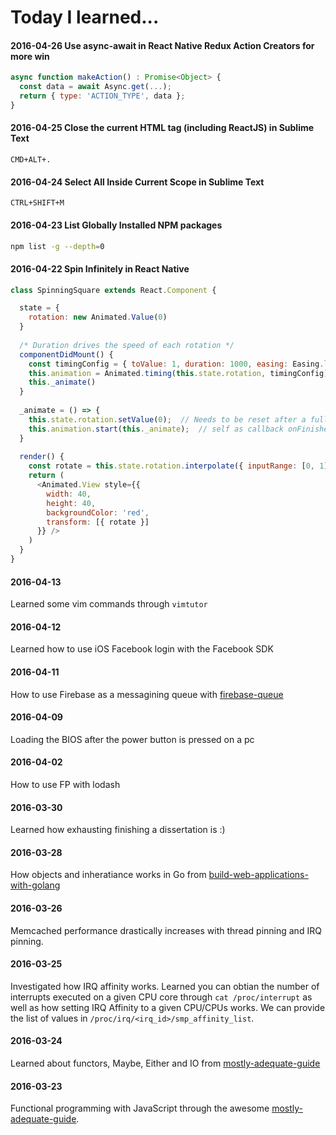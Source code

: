 Today I learned...
======
#### 2016-04-26 Use async-await in React Native Redux Action Creators for more win
```javascript
async function makeAction() : Promise<Object> {
  const data = await Async.get(...);
  return { type: 'ACTION_TYPE', data };
}
```

#### 2016-04-25 Close the current HTML tag (including ReactJS) in Sublime Text
```
CMD+ALT+.
```

#### 2016-04-24 Select All Inside Current Scope in Sublime Text 
```
CTRL+SHIFT+M
```
#### 2016-04-23 List Globally Installed NPM packages
```bash
npm list -g --depth=0
```

#### 2016-04-22 Spin Infinitely in React Native
```javascript
class SpinningSquare extends React.Component {

  state = {
    rotation: new Animated.Value(0)
  }
  
  /* Duration drives the speed of each rotation */
  componentDidMount() {
    const timingConfig = { toValue: 1, duration: 1000, easing: Easing.linear }
    this.animation = Animated.timing(this.state.rotation, timingConfig)
    this._animate()
  }
  
  _animate = () => {
    this.state.rotation.setValue(0);  // Needs to be reset after a full rotation
    this.animation.start(this._animate);  // self as callback onFinished
  }
  
  render() {
    const rotate = this.state.rotation.interpolate({ inputRange: [0, 1], outputRange: ['0deg', '360deg'] })
    return (
      <Animated.View style={{
        width: 40,
        height: 40,
        backgroundColor: 'red',
        transform: [{ rotate }]
      }} />
    )
  }
}
```


#### 2016-04-13
Learned some vim commands through `vimtutor`

#### 2016-04-12
Learned how to use iOS Facebook login with the Facebook SDK

#### 2016-04-11
How to use Firebase as a messagining queue with [firebase-queue](https://github.com/firebase/firebase-queue)

#### 2016-04-09
Loading the BIOS after the power button is pressed on a pc

#### 2016-04-02
How to use FP with lodash

#### 2016-03-30
Learned how exhausting finishing a dissertation is :)

#### 2016-03-28
How objects and inheratiance works in Go from [build-web-applications-with-golang](https://www.gitbook.com/book/astaxie/build-web-application-with-golang/details)

#### 2016-03-26
Memcached performance drastically increases with thread pinning and IRQ pinning.

#### 2016-03-25
Investigated how IRQ affinity works. Learned you can obtian the number of interrupts executed on a given CPU core through `cat /proc/interrupt` as well as how setting IRQ Affinity to a given CPU/CPUs works. We can provide the list of values in `/proc/irq/<irq_id>/smp_affinity_list`.

#### 2016-03-24
Learned about functors, Maybe, Either and IO from [mostly-adequate-guide](https://drboolean.gitbooks.io/mostly-adequate-guide/content/)

#### 2016-03-23
Functional programming with JavaScript through the awesome [mostly-adequate-guide](https://drboolean.gitbooks.io/mostly-adequate-guide/content/). 


